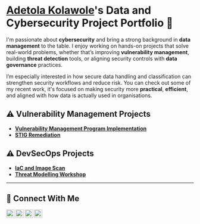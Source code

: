 # <a href="https://www.linkedin.com/in/adetola o. kolawole/">Adetola Kolawole</a>'s Data and Cybersecurity Project Portfolio 🔐

I'm passionate about **cybersecurity** and bring a strong background in **data management** to the table. I enjoy working on hands-on projects that solve real-world problems, whether that’s improving **vulnerability management**, building **threat detection** tools, or aligning security controls with **data governance** practices.

I’m especially interested in how secure data handling and classification can strengthen security workflows and reduce risk. You can check out some of my recent work, it's focused on making security more **practical**, **efficient**, and aligned with how data is actually used in organisations.




## ⚠️ Vulnerability Management Projects

- **[Vulnerability Management Program Implementation](https://github.com/AdetolaKols/Vulnerability-Management-Program)**
- **[STIG Remediation](https://github.com/AdetolaKols/STIG-Remediation-Windows-10-WN10-00-000050)**


## ⚠️ DevSecOps Projects

- **[IaC and Image Scan](https://github.com/AdetolaKols/DevSecOps-Project)**
- **[Threat Modelling Workshop](https://github.com/AdetolaKols/Threat-Modelling-Project)**
<hr/>

## 🤳 Connect With Me

[<img align="left" alt="___________ | YouTube" width="22px" src="https://cdn.jsdelivr.net/npm/simple-icons@v3/icons/youtube.svg" />][youtube]
[<img align="left" alt="___________ | Twitter" width="22px" src="https://cdn.jsdelivr.net/npm/simple-icons@v3/icons/twitter.svg" />][twitter]
[<img align="left" alt="___________ | LinkedIn" width="22px" src="https://cdn.jsdelivr.net/npm/simple-icons@v3/icons/linkedin.svg" />][linkedin]
[<img align="left" alt="___________ | Instagram" width="22px" src="https://cdn.jsdelivr.net/npm/simple-icons@v3/icons/instagram.svg" />][instagram]

[twitter]: https://twitter.com/___________
[youtube]: https://www.youtube.com/c/___________
[instagram]: https://www.instagram.com/___________
[linkedin]: https://linkedin.com/in/adetola-o-kolawole-4613a8a6

<!--
<img width="35" alt="image" src="https://github.com/user-attachments/assets/2f41c7cd-5ea8-4475-b451-a37161b6c3fb"> 
<img width="35" alt="image" src="https://github.com/user-attachments/assets/77649969-9910-4994-8b96-74a116cfb2a8">
-->
